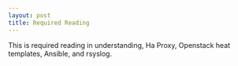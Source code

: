 ```yaml
---
layout: post
title: Required Reading
---
```


<div class="message">
  This is required reading in understanding, Ha Proxy, Openstack heat templates,
  Ansible, and rsyslog.
</div>
